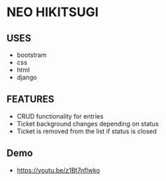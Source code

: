 # NEO HIKITSUGI

## USES
 - bootstram
 - css
 - html
 - django

## FEATURES
 - CRUD functionality for entries
 - Ticket background changes depending on status
 - Ticket is removed from the list if status is closed

## Demo
 - https://youtu.be/z1Bt7nfIwko
